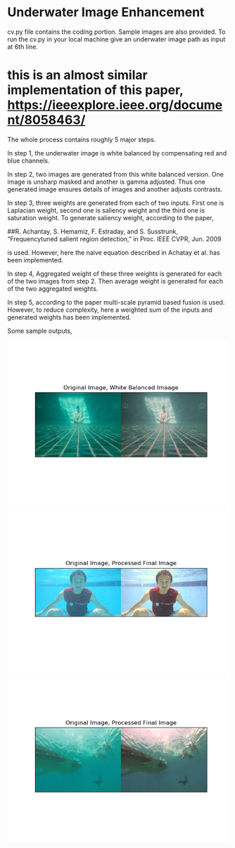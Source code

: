# Underwater Image Enhancement

cv.py file contains the coding portion. Sample images are also provided. To run the cv.py in your local machine give an underwater image path as input at 6th line.  

# this is an almost similar implementation of this paper, https://ieeexplore.ieee.org/document/8058463/

The whole process contains roughly 5 major steps.

In step 1, the underwater image is white balanced by compensating red and blue channels.

In step 2, two images are generated from this white balanced version. One image is unsharp masked and another is gamma adjusted. Thus
one generated image ensures details of images and another adjusts contrasts.

In step 3, three weights are generated from each of two inputs. First one is Laplacian weight, second one is saliency weight and the 
third one is saturation weight. To generate saliency weight, according to the paper, 

##R. Achantay, S. Hemamiz, F. Estraday, and S. Susstrunk, “Frequencytuned salient region detection,” in Proc. IEEE CVPR, Jun. 2009

is used. However, here the naive equation described in Achatay et al. has been implemented. 

In step 4, Aggregated weight of these three weights is generated for each of the two images from step 2. Then average weight is generated for 
each of the two aggregated weights.

In step 5, according to the paper multi-scale pyramid based fusion is used. However, to reduce complexity, here a weighted sum of the inputs and generated 
weights has been implemented. 



Some sample outputs, 


![processed_output_6](processed_output_6.png)
![processed_output_4](processed_output_4.png)
![processed_output_10](processed_output_10.png)
